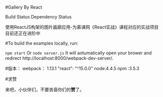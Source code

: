 #Gallery By React

Build Status Dependency Status

使用ReactJS构架的图片画廊应用-为慕课网《React实战》课程对应的实战项目
目前还正在进阶中


#To build the examples locally, run:

`npm start`
Or `node server.js`
It will aotumatically open your brower and redirect http://localhost:8000/webpack-dev-server/.

#版本：
webpack： 1.13.1
"react": "^15.0.0"
node:4.4.5
npm :3.5.3

#求赞

来吧，小伙伴们，不要吝啬你们的**赞**了。